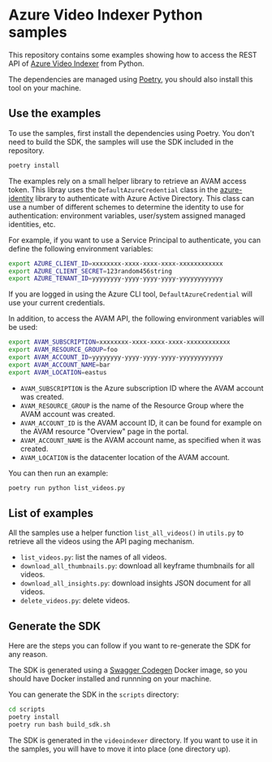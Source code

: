 # Azure Video Indexer Python samples

This repository contains some examples showing how to access the REST API of [Azure Video Indexer](https://docs.microsoft.com/en-us/azure/azure-video-indexer/) from Python.

The dependencies are managed using [Poetry](https://python-poetry.org/), you should also install this tool on your machine.

## Use the examples

To use the samples, first install the dependencies using Poetry. You don't need to build the SDK, the samples will use the SDK included in the repository.

```sh
poetry install
```

The examples rely on a small helper library to retrieve an AVAM access token. This libray uses the `DefaultAzureCredential` class in the [azure-identity](https://docs.microsoft.com/en-us/python/api/overview/azure/identity-readme?view=azure-python) library to authenticate with Azure Active Directory. This class can use a number of different schemes to determine the identity to use for authentication: environment variables, user/system assigned managed identities, etc.

For example, if you want to use a Service Principal to authenticate, you can define the following environment variables:

```sh
export AZURE_CLIENT_ID=xxxxxxxx-xxxx-xxxx-xxxx-xxxxxxxxxxxx
export AZURE_CLIENT_SECRET=123random456string
export AZURE_TENANT_ID=yyyyyyyy-yyyy-yyyy-yyyy-yyyyyyyyyyyy
```

If you are logged in using the Azure CLI tool, `DefaultAzureCredential` will use your current credentials.

In addition, to access the AVAM API, the following environment variables will be used:

```sh
export AVAM_SUBSCRIPTION=xxxxxxxx-xxxx-xxxx-xxxx-xxxxxxxxxxxx
export AVAM_RESOURCE_GROUP=foo
export AVAM_ACCOUNT_ID=yyyyyyyy-yyyy-yyyy-yyyy-yyyyyyyyyyyy
export AVAM_ACCOUNT_NAME=bar
export AVAM_LOCATION=eastus
```

- `AVAM_SUBSCRIPTION` is the Azure subscription ID where the AVAM account was created.
- `AVAM_RESOURCE_GROUP` is the name of the Resource Group where the AVAM account was created.
- `AVAM_ACCOUNT_ID` is the AVAM account ID, it can be found for example on the AVAM resource "Overview" page in the portal.
- `AVAM_ACCOUNT_NAME` is the AVAM account name, as specified when it was created.
- `AVAM_LOCATION` is the datacenter location of the AVAM account.

You can then run an example:

```sh
poetry run python list_videos.py
```

## List of examples

All the samples use a helper function `list_all_videos()` in `utils.py` to retrieve all the videos using the API paging mechanism.

- `list_videos.py`: list the names of all videos. 
- `download_all_thumbnails.py`: download all keyframe thumbnails for all videos.
- `download_all_insights.py`: download insights JSON document for all videos.
- `delete_videos.py`: delete videos.

## Generate the SDK

Here are the steps you can follow if you want to re-generate the SDK for any reason.

The SDK is generated using a [Swagger Codegen](https://github.com/swagger-api/swagger-codegen) Docker image, so you should have Docker installed and runnning on your machine.

You can generate the SDK in the `scripts` directory:

```sh
cd scripts
poetry install
poetry run bash build_sdk.sh
```

The SDK is generated in the `videoindexer` directory. If you want to use it in the samples, you will have to move it into place (one directory up).

